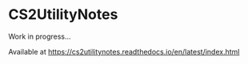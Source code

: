 # CS2UtilityNotes

Work in progress...

Available at https://cs2utilitynotes.readthedocs.io/en/latest/index.html
